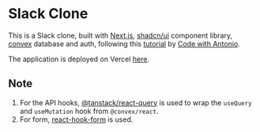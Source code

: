 # Slack Clone

This is a Slack clone, built with [Next.js](https://nextjs.org/), [shadcn/ui](https://ui.shadcn.com/) component library, [convex](https://www.convex.dev/) database and auth, following this [tutorial](https://www.youtube.com/watch?v=lXITA5MZIiI) by [Code with Antonio](https://www.youtube.com/@codewithantonio).

The application is deployed on Vercel [here](https://slack-clone-green-omega.vercel.app/).

## Note

1. For the API hooks, [@tanstack/react-query](https://tanstack.com/query/latest) is used to wrap the `useQuery` and `useMutation` hook from `@convex/react`.
2. For form, [react-hook-form](https://react-hook-form.com/) is used.
